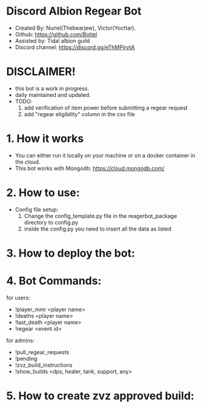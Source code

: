 # Discord Albion Regear Bot

- Created By: Nuriel(Thebearjew), Victor(Yocttar).
- Github: https://github.com/Botiel
- Assisted by: Tidal albion guild
- Discord channel: https://discord.gg/eThMPjrytA

# DISCLAIMER!
  - this bot is a work in progress.
  - daily maintained and updated.
  - TODO:
    1. add verification of item power before submitting a regear request
    2. add "regear eligibility" column in the csv file

# 1. How it works

  - You can either run it locally on your machine or on a docker container in the cloud.
  - This bot works with Mongodb: https://cloud.mongodb.com/

# 2. How to use:

- Config file setup:
    1. Change the config_template.py file in the reagerbot_package directory to config.py
    2. inside the config.py you need to insert all the data as listed

# 3. How to deploy the bot:


# 4. Bot Commands:

for users:
  - !player_mmr \<player name>
  - !deaths \<player name>
  - !last_death \<player name>
  - !regear \<event id>


for admins:
  - !pull_regear_requests
  - !pending
  - !zvz_build_instructions
  - !show_builds \<dps, healer, tank, support, any>

# 5. How to create zvz approved build:





